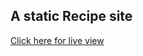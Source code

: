 

## A static Recipe site 


[Click here for live view ](https://hish1n.github.io/odin-projects/Recipes/)

    
